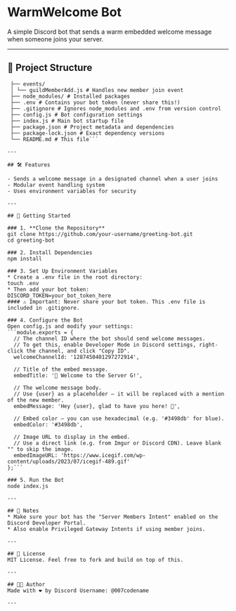 # WarmWelcome Bot

A simple Discord bot that sends a warm embedded welcome message when someone joins your server.

---

## 📁 Project Structure
```greeting-bot/
 ├── events/
 │ └── guildMemberAdd.js # Handles new member join event
 ├── node_modules/ # Installed packages
 ├── .env # Contains your bot token (never share this!)
 ├── .gitignore # Ignores node_modules and .env from version control
 ├── config.js # Bot configuration settings
 ├── index.js # Main bot startup file
 ├── package.json # Project metadata and dependencies
 ├── package-lock.json # Exact dependency versions
 └── README.md # This file```

---

## 🛠️ Features

- Sends a welcome message in a designated channel when a user joins
- Modular event handling system
- Uses environment variables for security

---

## 🚀 Getting Started

### 1. **Clone the Repository**
git clone https://github.com/your-username/greeting-bot.git
cd greeting-bot

### 2. Install Dependencies
npm install

### 3. Set Up Environment Variables
* Create a .env file in the root directory:
touch .env
* Then add your bot token:
DISCORD_TOKEN=your_bot_token_here
#### ⚠️ Important: Never share your bot token. This .env file is included in .gitignore.

### 4. Configure the Bot
Open config.js and modify your settings:
```module.exports = {
  // The channel ID where the bot should send welcome messages.
  // To get this, enable Developer Mode in Discord settings, right-click the channel, and click "Copy ID".
  welcomeChannelId: '1287450401297272914',

  // Title of the embed message.
  embedTitle: '👋 Welcome to the Server G!',

  // The welcome message body.
  // Use {user} as a placeholder – it will be replaced with a mention of the new member.
  embedMessage: 'Hey {user}, glad to have you here! 🎉',

  // Embed color – you can use hexadecimal (e.g. '#3498db' for blue).
  embedColor: '#3498db',

  // Image URL to display in the embed.
  // Use a direct link (e.g. from Imgur or Discord CDN). Leave blank "" to skip the image.
  embedImageURL: 'https://www.icegif.com/wp-content/uploads/2023/07/icegif-489.gif'
};```

### 5. Run the Bot
node index.js

---

## 🧠 Notes
* Make sure your bot has the "Server Members Intent" enabled on the Discord Developer Portal.
* Also enable Privileged Gateway Intents if using member joins.

---

## 📜 License
MIT License. Feel free to fork and build on top of this.

---

## 🧑‍💻 Author
Made with ❤️ by Discord Username: @007codename

---

